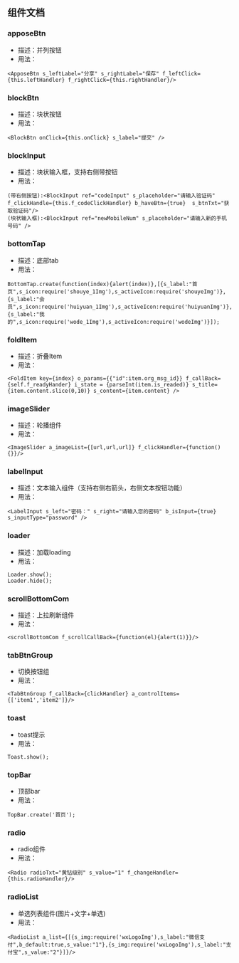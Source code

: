 ## 组件文档

### apposeBtn
* 描述：并列按钮
* 用法：
```
<ApposeBtn s_leftLabel="分享" s_rightLabel="保存" f_leftClick={this.leftHandler} f_rightClick={this.rightHandler}/>
```

### blockBtn
* 描述：块状按钮
* 用法：
```
<BlockBtn onClick={this.onClick} s_label="提交" />
```

### blockInput
* 描述：块状输入框，支持右侧带按钮
* 用法：
```
(带右侧按钮):<BlockInput ref="codeInput" s_placeholder="请输入验证码" f_clickHandle={this.f_codeClickHandler} b_haveBtn={true}  s_btnTxt="获取验证码"/>
(块状输入框):<BlockInput ref="newMobileNum" s_placeholder="请输入新的手机号码" />
```

### bottomTap
* 描述：底部tab
* 用法：
```
BottomTap.create(function(index){alert(index)},[{s_label:"首页",s_icon:require('shouye_1Img'),s_activeIcon:require('shouyeImg')},{s_label:"会员",s_icon:require('huiyuan_1Img'),s_activeIcon:require('huiyuanImg')},{s_label:"我的",s_icon:require('wode_1Img'),s_activeIcon:require('wodeImg')}]);
```

### foldItem
* 描述：折叠Item
* 用法：
```
<FoldItem key={index} o_params={{"id":item.org_msg_id}} f_callBack={self.f_readyHander} i_state = {parseInt(item.is_readed)} s_title={item.content.slice(0,10)} s_content={item.content} />
```

### imageSlider
* 描述：轮播组件
* 用法：
```
<ImageSlider a_imageList={[url,url,url]} f_clickHandler={function(){}}/>
```

### labelInput
* 描述：文本输入组件（支持右侧右箭头，右侧文本按钮功能）
* 用法：
```
<LabelInput s_left="密码：" s_right="请输入您的密码" b_isInput={true} s_inputType="password" />
```

### loader
* 描述：加载loading
* 用法：
```
Loader.show();
Loader.hide();
```

### scrollBottomCom
* 描述：上拉刷新组件
* 用法：
```
<scrollBottomCom f_scrollCallBack={function(el){alert(1)}}/>
```

### tabBtnGroup
* 切换按钮组
* 用法：
```
<TabBtnGroup f_callBack={clickHandler} a_controlItems={['item1','item2']}/>
```

### toast
* toast提示
* 用法：
```
Toast.show();
```

### topBar
* 顶部bar
* 用法：
```
TopBar.create('首页');
```

### radio
* radio组件
* 用法：
```
<Radio radioTxt="黄钻级别" s_value="1" f_changeHandler={this.radioHandler}/>
```

### radioList
* 单选列表组件(图片+文字+单选)
* 用法：
```
<RadioList a_list={[{s_img:require('wxLogoImg'),s_label:"微信支付",b_default:true,s_value:"1"},{s_img:require('wxLogoImg'),s_label:"支付宝",s_value:"2"}]}/>
```
